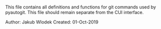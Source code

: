 # 

This file contains all definitions and functions for git commands 
used by pyautogit. This file should remain separate from the CUI interface.

Author: Jakub Wlodek
Created: 01-Oct-2019